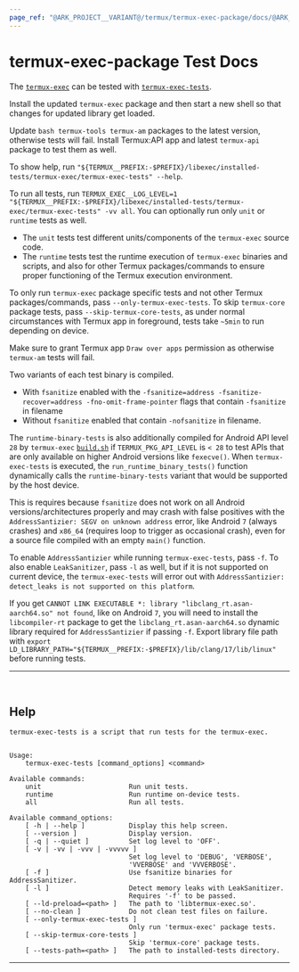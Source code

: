 ```yaml
---
page_ref: "@ARK_PROJECT__VARIANT@/termux/termux-exec-package/docs/@ARK_DOC__VERSION@/developer/test/index.md"
---
```


# termux-exec-package Test Docs

<!-- @ARK_DOCS__HEADER_PLACEHOLDER@ -->

The [`termux-exec`](https://github.com/termux/termux-exec) can be tested with [`termux-exec-tests`](https://github.com/termux/termux-exec/blob/master/tests/termux-exec-tests.in).

Install the updated `termux-exec` package and then start a new shell so that changes for updated library get loaded.

Update `bash termux-tools termux-am` packages to the latest version, otherwise tests will fail. Install Termux:API app and latest `termux-api` package to test them as well.

To show help, run `"${TERMUX__PREFIX:-$PREFIX}/libexec/installed-tests/termux-exec/termux-exec-tests" --help`.

To run all tests, run `TERMUX_EXEC__LOG_LEVEL=1 "${TERMUX__PREFIX:-$PREFIX}/libexec/installed-tests/termux-exec/termux-exec-tests" -vv all`. You can optionally run only `unit` or `runtime` tests as well.
- The `unit` tests test different units/components of the `termux-exec` source code.
- The `runtime` tests test the runtime execution of `termux-exec` binaries and scripts, and also for other Termux packages/commands to ensure proper functioning of the Termux execution environment.

To only run `termux-exec` package specific tests and not other Termux packages/commands, pass `--only-termux-exec-tests`.
To skip `termux-core` package tests, pass `--skip-termux-core-tests`, as under normal circumstances with Termux app in foreground, tests take `~5min` to run depending on device.

Make sure to grant Termux app `Draw over apps` permission as otherwise `termux-am` tests will fail.

Two variants of each test binary is compiled.
- With `fsanitize` enabled with the `-fsanitize=address -fsanitize-recover=address -fno-omit-frame-pointer` flags that contain `-fsanitize` in filename
- Without `fsanitize` enabled that contain `-nofsanitize` in filename.

The `runtime-binary-tests` is also additionally compiled for Android API level `28` by `termux-exec` [`build.sh`](https://github.com/termux/termux-packages/blob/master/packages/termux-exec/build.sh) if `TERMUX_PKG_API_LEVEL` is `< 28` to test APIs that are only available on higher Android versions like `fexecve()`. When `termux-exec-tests` is executed, the `run_runtime_binary_tests()` function dynamically calls the `runtime-binary-tests` variant that would be supported by the host device.

This is requires because `fsanitize` does not work on all Android versions/architectures properly and may crash with false positives with the `AddressSantizier: SEGV on unknown address` error, like Android `7` (always crashes) and `x86_64` (requires loop to trigger as occasional crash), even for a source file compiled with an empty `main()` function.

To enable `AddressSantizier` while running `termux-exec-tests`, pass `-f`. To also enable `LeakSanitizer`, pass `-l` as well, but if it is not supported on current device, the `termux-exec-tests` will error out with `AddressSantizier: detect_leaks is not supported on this platform`.

If you get `CANNOT LINK EXECUTABLE *: library "libclang_rt.asan-aarch64.so" not found`, like on Android `7`, you will need to install the `libcompiler-rt` package to get the `libclang_rt.asan-aarch64.so` dynamic library required for `AddressSantizier` if passing `-f`. Export library file path with `export LD_LIBRARY_PATH="${TERMUX__PREFIX:-$PREFIX}/lib/clang/17/lib/linux"` before running tests.

---

&nbsp;





## Help

```
termux-exec-tests is a script that run tests for the termux-exec.


Usage:
    termux-exec-tests [command_options] <command>

Available commands:
    unit                      Run unit tests.
    runtime                   Run runtime on-device tests.
    all                       Run all tests.

Available command_options:
    [ -h | --help ]           Display this help screen.
    [ --version ]             Display version.
    [ -q | --quiet ]          Set log level to 'OFF'.
    [ -v | -vv | -vvv | -vvvvv ]
                              Set log level to 'DEBUG', 'VERBOSE',
                              'VVERBOSE' and 'VVVERBOSE'.
    [ -f ]                    Use fsanitize binaries for AddressSanitizer.
    [ -l ]                    Detect memory leaks with LeakSanitizer.
                              Requires '-f' to be passed.
    [ --ld-preload=<path> ]   The path to 'libtermux-exec.so'.
    [ --no-clean ]            Do not clean test files on failure.
    [ --only-termux-exec-tests ]
                              Only run 'termux-exec' package tests.
    [ --skip-termux-core-tests ]
                              Skip 'termux-core' package tests.
    [ --tests-path=<path> ]   The path to installed-tests directory.
```

---

&nbsp;
